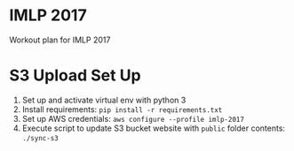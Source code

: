# IMLP 2017

Workout plan for IMLP 2017

# S3 Upload Set Up
1. Set up and activate virtual env with python 3
2. Install requirements: `pip install -r requirements.txt`
3. Set up AWS credentials: `aws configure --profile imlp-2017`
3. Execute script to update S3 bucket website with `public` folder contents: `./sync-s3`
